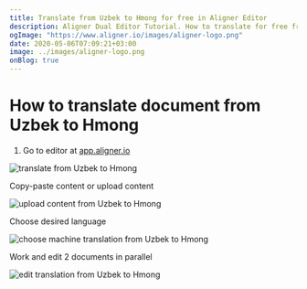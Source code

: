 ```yaml
---
title: Translate from Uzbek to Hmong for free in Aligner Editor
description: Aligner Dual Editor Tutorial. How to translate for free from Uzbek to Hmong. Aligner is multilingual document management platform. 
ogImage: "https://www.aligner.io/images/aligner-logo.png"
date: 2020-05-06T07:09:21+03:00
image: ../images/aligner-logo.png
onBlog: true
---
```


# How to translate document from Uzbek to Hmong

1. Go to editor at [app.aligner.io](https://app.aligner.io "Aligner App web page")

![translate from Uzbek to Hmong](../aligner-blank-editor.png "translate from Uzbek to Hmong")

Copy-paste content or upload content

![upload content from Uzbek to Hmong](../aligner-uploaded-document.png "upload content from Uzbek to Hmong")

Choose desired language

![choose machine translation from Uzbek to Hmong](../aligner-language-dropdown.png "choose machine translation from Uzbek to Hmong")

Work and edit 2 documents in parallel

![edit translation from Uzbek to Hmong](../aligner-double-sitded-editor.png "edit translation from Uzbek to Hmong")

